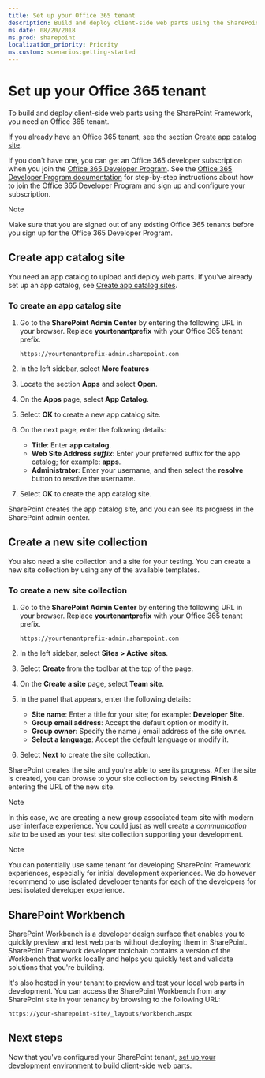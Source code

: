 ```yaml
---
title: Set up your Office 365 tenant
description: Build and deploy client-side web parts using the SharePoint Framework by setting up an Office 365 tenant.
ms.date: 08/20/2018
ms.prod: sharepoint
localization_priority: Priority
ms.custom: scenarios:getting-started
---
```


# Set up your Office 365 tenant

To build and deploy client-side web parts using the SharePoint Framework, you need an Office 365 tenant.

If you already have an Office 365 tenant, see the section [Create app catalog site](#create-app-catalog-site).

If you don't have one, you can get an Office 365 developer subscription when you join the [Office 365 Developer Program](https://developer.microsoft.com/office/dev-program). See the [Office 365 Developer Program documentation](https://docs.microsoft.com/office/developer-program/office-365-developer-program) for step-by-step instructions about how to join the Office 365 Developer Program and sign up and configure your subscription.

> [!NOTE]
> Make sure that you are signed out of any existing Office 365 tenants before you sign up for the Office 365 Developer Program.

## Create app catalog site

You need an app catalog to upload and deploy web parts. If you've already set up an app catalog, see [Create app catalog sites](#create-app-catalog-site).

### To create an app catalog site

1. Go to the **SharePoint Admin Center** by entering the following URL in your browser. Replace **yourtenantprefix** with your Office 365 tenant prefix.

    ```http
    https://yourtenantprefix-admin.sharepoint.com
    ```

1. In the left sidebar, select **More features**
1. Locate the section **Apps** and select **Open**.
1. On the **Apps** page, select **App Catalog**.
1. Select **OK** to create a new app catalog site.
1. On the next page, enter the following details:

    - **Title**: Enter **app catalog**.
    - **Web Site Address _suffix_**: Enter your preferred suffix for the app catalog; for example: **apps**.
    - **Administrator**: Enter your username, and then select the **resolve** button to resolve the username.

1. Select **OK** to create the app catalog site.

SharePoint creates the app catalog site, and you can see its progress in the SharePoint admin center.

## Create a new site collection

You also need a site collection and a site for your testing. You can create a new site collection by using any of the available templates.

### To create a new site collection

1. Go to the **SharePoint Admin Center** by entering the following URL in your browser. Replace **yourtenantprefix** with your Office 365 tenant prefix.

    ```http
    https://yourtenantprefix-admin.sharepoint.com
    ```

1. In the left sidebar, select **Sites > Active sites**.
1. Select **Create** from the toolbar at the top of the page.
1. On the **Create a site** page, select **Team site**.
1. In the panel that appears, enter the following details:

    - **Site name**: Enter a title for your site; for example: **Developer Site**.
    - **Group email address**: Accept the default option or modify it.
    - **Group owner**: Specify the name / email address of the site owner.
    - **Select a language**: Accept the default language or modify it.


1. Select **Next** to create the site collection.

SharePoint creates the site and you're able to see its progress. After the site is created, you can browse to your site collection by selecting **Finish** & entering the URL of the new site.

> [!NOTE]
> In this case, we are creating a new group associated team site with modern user interface experience. You could just as well create a *communication site* to be used as your test site collection supporting your development.

> [!NOTE]
> You can potentially use same tenant for developing SharePoint Framework experiences, especially for initial development experiences. We do however recommend to use isolated developer tenants for each of the developers for best isolated developer experience. 

## SharePoint Workbench

SharePoint Workbench is a developer design surface that enables you to quickly preview and test web parts without deploying them in SharePoint. SharePoint Framework developer toolchain contains a version of the Workbench that works locally and helps you quickly test and validate solutions that you're building.

It's also hosted in your tenant to preview and test your local web parts in development. You can access the SharePoint Workbench from any SharePoint site in your tenancy by browsing to the following URL:

```http
https://your-sharepoint-site/_layouts/workbench.aspx
```

## Next steps

Now that you've configured your SharePoint tenant, [set up your development environment](./set-up-your-development-environment.md) to build client-side web parts.
